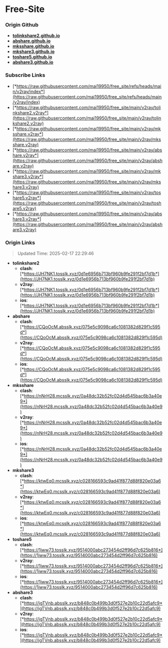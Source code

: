 # Free-Site

### Origin Github

- [**tolinkshare2.github.io**](https://github.com/tolinkshare2/tolinkshare2.github.io)
- [**abshare.github.io**](https://github.com/abshare/abshare.github.io)
- [**mksshare.github.io**](https://github.com/mksshare/mksshare.github.io)
- [**mkshare3.github.io**](https://github.com/mkshare3/mkshare3.github.io)
- [**toshare5.github.io**](https://github.com/toshare5/toshare5.github.io)
- [**abshare3.github.io**](https://github.com/abshare3/abshare3.github.io)

### Subscribe Links

- [*https://raw.githubusercontent.com/mai19950/free_site/refs/heads/main/v2ray/index*](https://raw.githubusercontent.com/mai19950/free_site/refs/heads/main/v2ray/index)
- [*https://raw.githubusercontent.com/mai19950/free_site/main/v2ray/tolinkshare2.v2ray*](https://raw.githubusercontent.com/mai19950/free_site/main/v2ray/tolinkshare2.v2ray)
- [*https://raw.githubusercontent.com/mai19950/free_site/main/v2ray/mksshare.v2ray*](https://raw.githubusercontent.com/mai19950/free_site/main/v2ray/mksshare.v2ray)
- [*https://raw.githubusercontent.com/mai19950/free_site/main/v2ray/abshare.v2ray*](https://raw.githubusercontent.com/mai19950/free_site/main/v2ray/abshare.v2ray)
- [*https://raw.githubusercontent.com/mai19950/free_site/main/v2ray/mkshare3.v2ray*](https://raw.githubusercontent.com/mai19950/free_site/main/v2ray/mkshare3.v2ray)
- [*https://raw.githubusercontent.com/mai19950/free_site/main/v2ray/toshare5.v2ray*](https://raw.githubusercontent.com/mai19950/free_site/main/v2ray/toshare5.v2ray)
- [*https://raw.githubusercontent.com/mai19950/free_site/main/v2ray/abshare3.v2ray*](https://raw.githubusercontent.com/mai19950/free_site/main/v2ray/abshare3.v2ray)

### Origin Links

> Updated Time: 2025-02-17 22:29:46

- **tolinkshare2**
  - **clash**: [*https://JH7NK1.tosslk.xyz/0d1e6956b713bf960b9fe291f2bf7d1b*](https://JH7NK1.tosslk.xyz/0d1e6956b713bf960b9fe291f2bf7d1b)
  - **v2ray**: [*https://JH7NK1.tosslk.xyz/0d1e6956b713bf960b9fe291f2bf7d1b*](https://JH7NK1.tosslk.xyz/0d1e6956b713bf960b9fe291f2bf7d1b)
  - **ios**: [*https://JH7NK1.tosslk.xyz/0d1e6956b713bf960b9fe291f2bf7d1b*](https://JH7NK1.tosslk.xyz/0d1e6956b713bf960b9fe291f2bf7d1b)
- **abshare**
  - **clash**: [*https://CQoOcM.absslk.xyz/075e5c9098ca6c1081382d829f1c595d*](https://CQoOcM.absslk.xyz/075e5c9098ca6c1081382d829f1c595d)
  - **v2ray**: [*https://CQoOcM.absslk.xyz/075e5c9098ca6c1081382d829f1c595d*](https://CQoOcM.absslk.xyz/075e5c9098ca6c1081382d829f1c595d)
  - **ios**: [*https://CQoOcM.absslk.xyz/075e5c9098ca6c1081382d829f1c595d*](https://CQoOcM.absslk.xyz/075e5c9098ca6c1081382d829f1c595d)
- **mksshare**
  - **clash**: [*https://nNrH28.mcsslk.xyz/0a48dc32b52fc02d4d545bac6b3a40e9*](https://nNrH28.mcsslk.xyz/0a48dc32b52fc02d4d545bac6b3a40e9)
  - **v2ray**: [*https://nNrH28.mcsslk.xyz/0a48dc32b52fc02d4d545bac6b3a40e9*](https://nNrH28.mcsslk.xyz/0a48dc32b52fc02d4d545bac6b3a40e9)
  - **ios**: [*https://nNrH28.mcsslk.xyz/0a48dc32b52fc02d4d545bac6b3a40e9*](https://nNrH28.mcsslk.xyz/0a48dc32b52fc02d4d545bac6b3a40e9)
- **mkshare3**
  - **clash**: [*https://ktwEq0.mcsslk.xyz/c028166593c9ad41f877d88f820e03a6*](https://ktwEq0.mcsslk.xyz/c028166593c9ad41f877d88f820e03a6)
  - **v2ray**: [*https://ktwEq0.mcsslk.xyz/c028166593c9ad41f877d88f820e03a6*](https://ktwEq0.mcsslk.xyz/c028166593c9ad41f877d88f820e03a6)
  - **ios**: [*https://ktwEq0.mcsslk.xyz/c028166593c9ad41f877d88f820e03a6*](https://ktwEq0.mcsslk.xyz/c028166593c9ad41f877d88f820e03a6)
- **toshare5**
  - **clash**: [*https://1jww73.tosslk.xyz/9514000abc273454d2ff96d7c625b816*](https://1jww73.tosslk.xyz/9514000abc273454d2ff96d7c625b816)
  - **v2ray**: [*https://1jww73.tosslk.xyz/9514000abc273454d2ff96d7c625b816*](https://1jww73.tosslk.xyz/9514000abc273454d2ff96d7c625b816)
  - **ios**: [*https://1jww73.tosslk.xyz/9514000abc273454d2ff96d7c625b816*](https://1jww73.tosslk.xyz/9514000abc273454d2ff96d7c625b816)
- **abshare3**
  - **clash**: [*https://jgTVnb.absslk.xyz/b848c0b499b3d0f527e2b10c22d5afc9*](https://jgTVnb.absslk.xyz/b848c0b499b3d0f527e2b10c22d5afc9)
  - **v2ray**: [*https://jgTVnb.absslk.xyz/b848c0b499b3d0f527e2b10c22d5afc9*](https://jgTVnb.absslk.xyz/b848c0b499b3d0f527e2b10c22d5afc9)
  - **ios**: [*https://jgTVnb.absslk.xyz/b848c0b499b3d0f527e2b10c22d5afc9*](https://jgTVnb.absslk.xyz/b848c0b499b3d0f527e2b10c22d5afc9)
